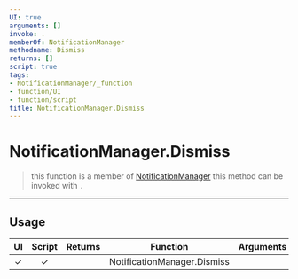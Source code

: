 ```yaml
---
UI: true
arguments: []
invoke: .
memberOf: NotificationManager
methodname: Dismiss
returns: []
script: true
tags:
- NotificationManager/_function
- function/UI
- function/script
title: NotificationManager.Dismiss
---
```

# NotificationManager.Dismiss
> this function is a member of [NotificationManager](civ-6/lua/NotificationManager.md)
> this method can be invoked with `.`
-----
## Usage
|  UI | Script | Returns | Function | Arguments |
|:---:|:------:|-------:|:--------:|:---------|
|✓|✓||NotificationManager.Dismiss||
